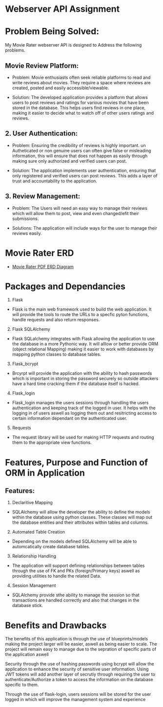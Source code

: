 # Webserver API Assignment

# Problem Being Solved:

My Movie Rater webserver API is designed to Address the following problems.

## Movie Review Platform:

- Problem: Movie enthusiasts often seek reliable platforms to read and write reviews about movies. They require a space where reviews are created, posted and easily accessible/viewable.

- Solution: The developed application provides a platform that allows users to post reviews and ratings for various movies that have been stored in the database. This helps users find reviews in one place, making it easier to decide what to watch off of other users ratings and reviews.

## 2. User Authentication:

- Problem: Ensuring the credibility of reviews is highly important. un Autheticated or non genuine users can often give false or misleading information, this will ensure that does not happen as easily through making sure only authorized and verified users can post.

- Solution: The application implements user authentication, ensuring that only registered and verified users can post reviews. This adds a layer of trust and accountability to the application.

## 3. Review Management:

- Problem: The Users will need an easy way to manage their reviews which will allow them to post, view and even changed/efit their submissions.

- Solutions: The application will include ways for the user to manage their reviews easily.

# Movie Rater ERD

- [Movie Rater PDF ERD Diagram](/Docs/Pics-files/WebServerAPI.drawio.pdf)

# Packages and Dependancies 

1. Flask

- Flask is the main web framework used to build the web application. It will provide the tools to route the URLs to a specfic pyton functions, handle requests and also return responses.

2. Flask SQLAlchemy

- Flask SQLalchemy integrates with Flask allowing the application to use the database in a more Pythonic way. It will alllow or better provide ORM (object relational Mapping) making it easier to work with databases by mapping python classes to database tables.

3. Flask_bcrypt

- Brcyrpt will provide the application with the ability to hash passwords which is important in storing the password securely so outside attackers have a hard time cracking them if the database itself is hacked.

4. Flask_login

- Flask_login manages the users sessions through handling the users authentication and keeping track of the logged in user. It helps with the logging in of users aswell as logging them out and resitricting access to certain information dependant on the authenticated user.

5. Requests

- The request library will be used for making HTTP requests and routing them to the appropriate view functions.

# Features, Purpose and Function of ORM in Application

## Features: 

1. Declaritive Mapping

- SQLAlchemy will allow the developer the ability to define the models within the database using python classes. These classes will map out the database entities and their attributes within tables and columns.

2. Automated Table Creation

- Depending on the models defined SQLAlchemy will be able to automcatically create database tables.

3. Relationship Handling

- The application will support defining relationships between tables through the use of FK and PKs (foreign/Primary keys) aswell as providing utilities to handle the related Data.

4. Session Management
- SQLAlchemy provide sthe ability to manage the session so that transactions are handled correctly and also that changes in the database stick.

# Benefits and Drawbacks

The benefits of this application is through the use of blueprints/models making the project larger will be easier, aswell as being easier to scale. The project will remain easy to manage due to the sepration of specific parts of the application aswell

Security through the use of hashing passwords using bcrypt will allow the application to enhance the security of sensitive user information. Using JWT tokens will add another layer of secrutiy through requiring the user to authenticate/Authorize a token to access the information on the database specific to them.

Through the use of flask-login, users sessions will be stored for the user logged in which will improve the management system and experience

